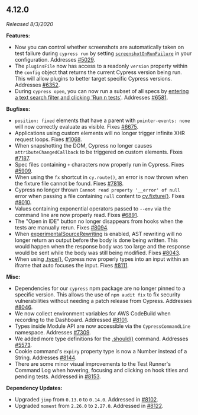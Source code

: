 ## 4.12.0

_Released 8/3/2020_

**Features:**

- Now you can control whether screenshots are automatically taken on test
  failure during `cypress run` by setting
  [`screenshotOnRunFailure`](/guides/references/configuration#Screenshots) in
  your configuration. Addresses
  [#5029](https://github.com/cypress-io/cypress/issues/5029).
- The `pluginsFile` now has access to a readonly `version` property within the
  `config` object that returns the current Cypress version being run. This will
  allow plugins to better target specific Cypress versions. Addresses
  [#6352](https://github.com/cypress-io/cypress/issues/6352).
- During `cypress open`, you can now run a subset of all specs by
  [entering a text search filter and clicking 'Run n tests'](/guides/core-concepts/writing-and-organizing-tests#Run-filtered-specs).
  Addresses [#6581](https://github.com/cypress-io/cypress/issues/6581).

**Bugfixes:**

- `position: fixed` elements that have a parent with `pointer-events: none` will
  now correctly evaluate as visible. Fixes
  [#6675](https://github.com/cypress-io/cypress/issues/6675).
- Applications using custom elements will no longer trigger infinite XHR request
  loops. Fixes [#1068](https://github.com/cypress-io/cypress/issues/1068).
- When snapshotting the DOM, Cypress no longer causes `attributeChangedCallback`
  to be triggered on custom elements. Fixes
  [#7187](https://github.com/cypress-io/cypress/issues/7187).
- Spec files containing `+` characters now properly run in Cypress. Fixes
  [#5909](https://github.com/cypress-io/cypress/issues/5909).
- When using the `fx` shortcut in `cy.route()`, an error is now thrown when the
  fixture file cannot be found. Fixes
  [#7818](https://github.com/cypress-io/cypress/issues/7818).
- Cypress no longer thrown `Cannot read property '__error' of null` error when
  passing a file containing `null` content to
  [cy.fixture()](/api/commands/fixture). Fixes
  [#8010](https://github.com/cypress-io/cypress/issues/8010).
- Values containing exponential operators passed to `--env` via the command line
  are now properly read. Fixes
  [#6891](https://github.com/cypress-io/cypress/issues/6891).
- The "Open in IDE" button no longer disappears from hooks when the tests are
  manually rerun. Fixes
  [#8094](https://github.com/cypress-io/cypress/issues/8094).
- When [experimentalSourceRewriting](/guides/references/experiments) is enabled,
  AST rewriting will no longer return an output before the body is done being
  written. This would happen when the response body was too large and the
  response would be sent while the body was still being modified. Fixes
  [#8043](https://github.com/cypress-io/cypress/issues/8043).
- When using [.type()](/api/commands/type), Cypress now properly types into an
  input within an iframe that auto focuses the input. Fixes
  [#8111](https://github.com/cypress-io/cypress/issues/8111).

**Misc:**

- Dependencies for our `cypress` npm package are no longer pinned to a specific
  version. This allows the use of `npm audit fix` to fix security
  vulnerabilities without needing a patch release from Cypress. Addresses
  [#8046](https://github.com/cypress-io/cypress/issues/8046).
- We now collect environment variables for AWS CodeBuild when recording to the
  Dashboard. Addressed
  [#8101](https://github.com/cypress-io/cypress/issues/8101).
- Types inside Module API are now accessible via the `CypressCommandLine`
  namespace. Addresses
  [#7309](https://github.com/cypress-io/cypress/issues/7309).
- We added more type definitions for the [.should()](/api/commands/should)
  command. Addresses [#5573](https://github.com/cypress-io/cypress/issues/5573).
- Cookie command's `expiry` property type is now a Number instead of a String.
  Addresses [#8144](https://github.com/cypress-io/cypress/issues/8144).
- There are some minor visual improvements to the Test Runner's Command Log when
  hovering, focusing and clicking on hook titles and pending tests. Addressed in
  [#8153](https://github.com/cypress-io/cypress/pull/8153).

**Dependency Updates:**

- Upgraded `jimp` from `0.13.0` to `0.14.0`. Addressed in
  [#8102](https://github.com/cypress-io/cypress/pull/8102).
- Upgraded `moment` from `2.26.0` to `2.27.0`. Addressed in
  [#8122](https://github.com/cypress-io/cypress/pull/8122).
